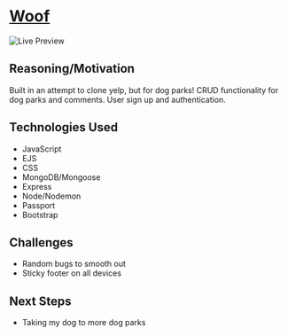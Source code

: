 # [Woof](https://woof-yelp-clone.herokuapp.com/)

![Live Preview](https://i.imgur.com/HjP0TLH.png)

## Reasoning/Motivation

Built in an attempt to clone yelp, but for dog parks! CRUD functionality for dog parks and comments. User sign up and authentication.

## Technologies Used
* JavaScript
* EJS
* CSS
* MongoDB/Mongoose
* Express
* Node/Nodemon
* Passport
* Bootstrap 

## Challenges

* Random bugs to smooth out
* Sticky footer on all devices

## Next Steps

* Taking my dog to more dog parks

